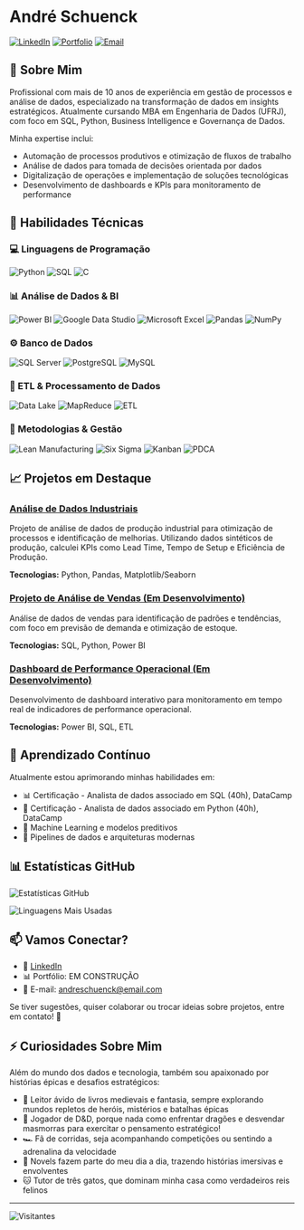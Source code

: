 # André Schuenck

[![LinkedIn](https://img.shields.io/badge/LinkedIn-0077B5?style=for-the-badge&logo=linkedin&logoColor=white)](https://www.linkedin.com/in/andreschuenck/)
[![Portfolio](https://img.shields.io/badge/Portfolio-4285F4?style=for-the-badge&logo=google-chrome&logoColor=white)](https://github.com/andreschuenck?tab=repositories)
[![Email](https://img.shields.io/badge/Email-D14836?style=for-the-badge&logo=gmail&logoColor=white)](mailto:andreschuenck@email.com)

## 👋 Sobre Mim

Profissional com mais de 10 anos de experiência em gestão de processos e análise de dados, especializado na transformação de dados em insights estratégicos. Atualmente cursando MBA em Engenharia de Dados (UFRJ), com foco em SQL, Python, Business Intelligence e Governança de Dados.

Minha expertise inclui:
- Automação de processos produtivos e otimização de fluxos de trabalho
- Análise de dados para tomada de decisões orientada por dados
- Digitalização de operações e implementação de soluções tecnológicas
- Desenvolvimento de dashboards e KPIs para monitoramento de performance

## 🚀 Habilidades Técnicas

### 💻 Linguagens de Programação
![Python](https://img.shields.io/badge/Python-3776AB?style=for-the-badge&logo=python&logoColor=white)
![SQL](https://img.shields.io/badge/SQL-4479A1?style=for-the-badge&logo=postgresql&logoColor=white)
![C](https://img.shields.io/badge/C-00599C?style=for-the-badge&logo=c&logoColor=white)

### 📊 Análise de Dados & BI
![Power BI](https://img.shields.io/badge/Power_BI-F2C811?style=for-the-badge&logo=powerbi&logoColor=black)
![Google Data Studio](https://img.shields.io/badge/Google_Data_Studio-4285F4?style=for-the-badge&logo=google&logoColor=white)
![Microsoft Excel](https://img.shields.io/badge/Microsoft_Excel-217346?style=for-the-badge&logo=microsoft-excel&logoColor=white)
![Pandas](https://img.shields.io/badge/Pandas-150458?style=for-the-badge&logo=pandas&logoColor=white)
![NumPy](https://img.shields.io/badge/NumPy-013243?style=for-the-badge&logo=numpy&logoColor=white)

### ⚙️ Banco de Dados
![SQL Server](https://img.shields.io/badge/SQL_Server-CC2927?style=for-the-badge&logo=microsoft-sql-server&logoColor=white)
![PostgreSQL](https://img.shields.io/badge/PostgreSQL-316192?style=for-the-badge&logo=postgresql&logoColor=white)
![MySQL](https://img.shields.io/badge/MySQL-4479A1?style=for-the-badge&logo=mysql&logoColor=white)

### 🔄 ETL & Processamento de Dados
![Data Lake](https://img.shields.io/badge/Data_Lake-4285F4?style=for-the-badge&logo=google-cloud&logoColor=white)
![MapReduce](https://img.shields.io/badge/MapReduce-FF6F00?style=for-the-badge&logo=apache&logoColor=white)
![ETL](https://img.shields.io/badge/ETL-00C7B7?style=for-the-badge&logo=apache-airflow&logoColor=white)

### 📜 Metodologias & Gestão
![Lean Manufacturing](https://img.shields.io/badge/Lean-00B388?style=for-the-badge&logo=lean&logoColor=white)
![Six Sigma](https://img.shields.io/badge/Six_Sigma-000000?style=for-the-badge&logo=six-sigma&logoColor=white)
![Kanban](https://img.shields.io/badge/Kanban-0052CC?style=for-the-badge&logo=trello&logoColor=white)
![PDCA](https://img.shields.io/badge/PDCA-2496ED?style=for-the-badge&logo=circleci&logoColor=white)

## 📈 Projetos em Destaque

### [Análise de Dados Industriais](https://github.com/andreschuenck/Portfolio-Data-Analysis-1)
Projeto de análise de dados de produção industrial para otimização de processos e identificação de melhorias. Utilizando dados sintéticos de produção, calculei KPIs como Lead Time, Tempo de Setup e Eficiência de Produção.

**Tecnologias:** Python, Pandas, Matplotlib/Seaborn

### [Projeto de Análise de Vendas (Em Desenvolvimento)](https://github.com/andreschuenck)
Análise de dados de vendas para identificação de padrões e tendências, com foco em previsão de demanda e otimização de estoque.

**Tecnologias:** SQL, Python, Power BI

### [Dashboard de Performance Operacional (Em Desenvolvimento)](https://github.com/andreschuenck)
Desenvolvimento de dashboard interativo para monitoramento em tempo real de indicadores de performance operacional.

**Tecnologias:** Power BI, SQL, ETL

## 🌱 Aprendizado Contínuo

Atualmente estou aprimorando minhas habilidades em:

- 📊 Certificação - Analista de dados associado em SQL (40h), DataCamp
- 🐍 Certificação - Analista de dados associado em Python (40h), DataCamp
- 🧠 Machine Learning e modelos preditivos
- 🔄 Pipelines de dados e arquiteturas modernas

## 📊 Estatísticas GitHub

![Estatísticas GitHub](https://github-readme-stats.vercel.app/api?username=andreschuenck&show_icons=true&theme=radical)

![Linguagens Mais Usadas](https://github-readme-stats.vercel.app/api/top-langs/?username=andreschuenck&layout=compact&theme=radical)

## 📫 Vamos Conectar?

- 💼 [LinkedIn](https://www.linkedin.com/in/andreschuenck/)
- 📊 Portfólio: EM CONSTRUÇÃO
- 📧 E-mail: [andreschuenck@email.com](mailto:andreschuenck@email.com)

Se tiver sugestões, quiser colaborar ou trocar ideias sobre projetos, entre em contato! 🚀

## ⚡ Curiosidades Sobre Mim

Além do mundo dos dados e tecnologia, também sou apaixonado por histórias épicas e desafios estratégicos:

- 🏰 Leitor ávido de livros medievais e fantasia, sempre explorando mundos repletos de heróis, mistérios e batalhas épicas
- 🎲 Jogador de D&D, porque nada como enfrentar dragões e desvendar masmorras para exercitar o pensamento estratégico!
- 🏎️ Fã de corridas, seja acompanhando competições ou sentindo a adrenalina da velocidade
- 📖 Novels fazem parte do meu dia a dia, trazendo histórias imersivas e envolventes
- 🐱 Tutor de três gatos, que dominam minha casa como verdadeiros reis felinos

---

![Visitantes](https://visitor-badge.laobi.icu/badge?page_id=andreschuenck.andreschuenck)
